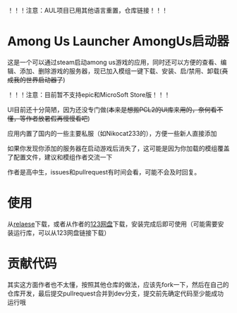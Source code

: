 ！！！注意：AUL项目已用其他语言重置，仓库链接！！！

# Among Us Launcher AmongUs启动器

这是一个可以通过steam启动among us游戏的应用，同时还可以方便的查看、编辑、添加、删除游戏的服务器，现已加入模组一键下载、安装、启/禁用、卸载(~~真成我的世界启动器了~~)

！！！注意：目前暂不支持epic和MicroSoft Store版！！！

UI目前还十分简陋，因为还没专门做(~~本来是想搬PCL2的UI库来用的，奈何看不懂，等作者放暑假再慢慢看吧~~)

应用内置了国内的一些主要私服（如Nikocat233的），方便一些新人直接添加

如果你发现你添加的服务器在启动游戏后消失了，这可能是因为你加载的模组覆盖了配置文件，建议和模组作者交流一下

作者是高中生，issues和pullrequest有时间会看，可能不会及时回复。

# 使用
从[relaese](https://github.com/xfy2412/AmongUsLauncher/relaese)下载，或者从作者的[123网盘](https://www.123865.com/s/J04lVv-F1wKH)下载，安装完成后即可使用（可能需要安装运行库，可以从123网盘链接下载）

# 贡献代码

其实这方面作者也不太懂，按照其他仓库的做法，应该先fork一下，然后在自己的仓库开发，最后提交pullrequest合并到dev分支，提交前先确定代码至少能成功运行哦

